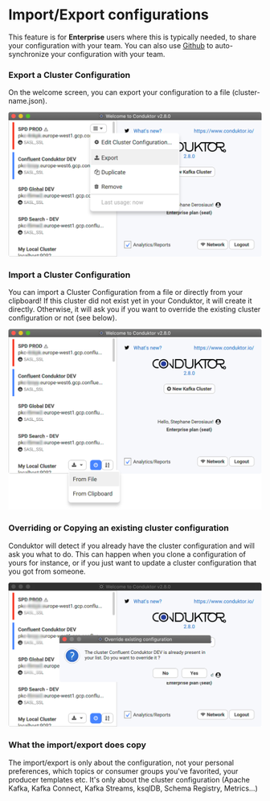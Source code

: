 # Import/Export configurations

This feature is for **Enterprise** users where this is typically needed, to share your configuration with your team. You can also use [Github](github-enterprise.md) to auto-synchronize your configuration with your team.

### Export a Cluster Configuration

On the welcome screen, you can export your configuration to a file (cluster-name.json).

![](../../.gitbook/assets/1-export.png)

### Import a Cluster Configuration

You can import a Cluster Configuration from a file or directly from your clipboard! If this cluster did not exist yet in your Conduktor, it will create it directly. Otherwise, it will ask you if you want to override the existing cluster configuration or not (see below).

![](../../.gitbook/assets/2-import.png)

### Overriding or Copying an existing cluster configuration

Conduktor will detect if you already have the cluster configuration and will ask you what to do. This can happen when you clone a configuration of yours for instance, or if you just want to update a cluster configuration that you got from someone.

![](../../.gitbook/assets/3-override.png)

### What the import/export does copy

The import/export is only about the configuration, not your personal preferences, which topics or consumer groups you've favorited, your producer templates etc. It's only about the cluster configuration (Apache Kafka, Kafka Connect, Kafka Streams, ksqlDB, Schema Registry, Metrics...)
